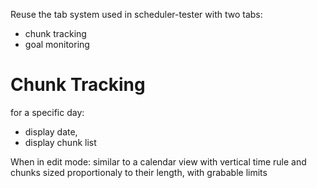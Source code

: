 Reuse the tab system used in scheduler-tester with two tabs:
- chunk tracking
- goal monitoring

# Chunk Tracking

for a specific day:
- display date,
- display chunk list

When in edit mode:
similar to a calendar view with vertical time rule and chunks sized proportionaly to their length, with grabable limits